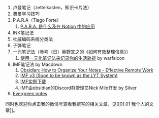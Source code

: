 1. 卢曼笔记（zettelkasten，知识卡片法）
2. 费曼学习技巧
3. P.A.R.A（Tiago Forte）
	1. [P.A.R.A. 是什么及在 Notion 中的应用](https://sspai.com/post/61459)
4. INK笔记法
5. 杜威编码系统分类法
6. 子弹笔记
7. 一元笔记法（参考（日）奥野宣之的《如何有效整理信息》）
	1. [使用一元化笔记法来记录你的生活轨迹](http://mp.weixin.qq.com/s?__biz=MjM5NjA3OTM0MA==&mid=2655711709&idx=1&sn=1ce80c41113502604ba2ba4f899abc40&chksm=bd50e25e8a276b489e06bddf918ff699dc663594e0f82ddd7efd9a60b9877849bb5d8a31fa89&mpshare=1&scene=1&srcid=0919g12RoZIIFBz33UqQDG84#rd) by warfalcon
8. IMF笔记法 by Macdown
	1. [Obsidian: How to Organize Your Notes - Effective Remote Work](https://www.youtube.com/watch?v=oE8HyLuHjsQ&feature=emb_title&tdsourcetag=s_pctim_aiomsg)
	2. [IMF v3 (Soon to be known as the LYT System)](https://forum.obsidian.md/t/imf-v3-soon-to-be-known-as-the-lyt-system/390?tdsourcetag=s_pctim_aiomsg)
	3. [IMF实例下载](https://github.com/nickmilo/IMF-v3)
	4. IMF由obsidian的Discord群管理员Nick Milo开发 by Silver
9. [Evergreen notes](https://notes.andymatuschak.org/Evergreen_notes)


同时也欢迎你点击我的微信号查看我撰写的相关文章，见[[01.01 我个人的文章]]。